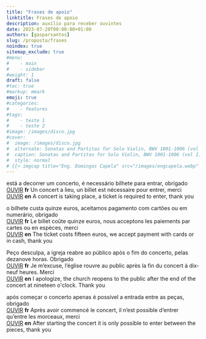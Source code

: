 ```yaml
---
title: "Frases de apoio"
linktitle: Frases de apoio
description: auxílio para receber ouvintes
date: 2023-07-20T00:00:00+01:00
authors: [gasparsantos]
slug: /proposta/frases
noindex: true
sitemap_exclude: true
#menu:
#    - main
#    - sidebar
#weight: 1
draft: false
#toc: true
#markup: mmark
emoji: true
#categories:
#    - features
#tags:
#    - teste 1
#    - teste 2
#image: /images/disco.jpg
#cover:
#  image: /images/disco.jpg
#  alternate: Sonatas and Partitas for Solo Violin, BWV 1001-1006 (vol I)
#  caption: Sonatas and Partitas for Solo Violin, BWV 1001-1006 (vol I)
#  style: normal
# {{< imgcap title="Eng. Domingos Capela" src="/images/engcapela.webp" >}}
---
```


está a decorrer um concerto, é necessário bilhete para entrar, obrigado\
[OUVIR](/audio/fr01.mp3) **fr** Un concert a lieu, un billet est nécessaire pour entrer, merci\
[OUVIR](/audio/en01.mp3) **en** A concert is taking place, a ticket is required to enter, thank you

o bilhete custa quinze euros, aceitamos pagamento com cartões ou em numerário, obrigado\
[OUVIR](/audio/fr02.mp3) **fr** Le billet coûte quinze euros, nous acceptons les paiements par cartes ou en espèces, merci\
[OUVIR](/audio/en02.mp3) **en** The ticket costs fifteen euros, we accept payment with cards or in cash, thank you

Peço desculpa, a igreja reabre ao público após o fim do concerto, pelas dezanove horas. Obrigado\
[OUVIR](/audio/fr03.mp3) **fr** Je m’excuse, l’église rouvre au public après la fin du concert à dix-neuf heures. Merci\
[OUVIR](/audio/en03.mp3) **en** I apologize, the church reopens to the public after the end of the concert at nineteen o'clock. Thank you

após começar o concerto apenas é possível a entrada entre as peças, obrigado\
[OUVIR](/audio/fr04.mp3) **fr** Après avoir commencé le concert, il n’est possible d’entrer qu’entre les morceaux, merci\
[OUVIR](/audio/en04.mp3) **en** After starting the concert it is only possible to enter between the pieces, thank you

